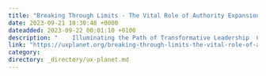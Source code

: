 ```yaml
---
title: "Breaking Through Limits - The Vital Role of Authority Expansion in Sustaining Transformational…"
date: 2023-09-21 18:30:48 +0000
dateadded: 2023-09-22 00:01:10 +0100
description: "    Illuminating the Path of Transformative Leadership  Continue reading on UX Planet »  "
link: "https://uxplanet.org/breaking-through-limits-the-vital-role-of-authority-expansion-in-sustaining-transformational-d8aedc6fda18?source=rss----819cc2aaeee0---4"
category:
directory: _directory/ux-planet.md
---
```


